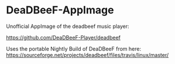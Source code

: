 # DeaDBeeF-AppImage
Unofficial AppImage of the deadbeef music player: 

https://github.com/DeaDBeeF-Player/deadbeef

Uses the portable Nightly Build of DeaDBeeF from here: https://sourceforge.net/projects/deadbeef/files/travis/linux/master/

